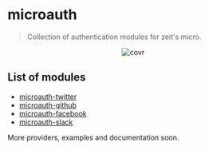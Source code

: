 # microauth
> Collection of authentication modules for zeit's micro.

<p align="center">
  <img src="https://raw.githubusercontent.com/microauth/microauth/master/media/logo.png" alt="covr" />
</p>

## List of modules

 - [microauth-twitter](https://github.com/microauth/microauth-twitter)
 - [microauth-github](https://github.com/microauth/microauth-github)
 - [microauth-facebook](https://github.com/microauth/microauth-facebook)
 - [microauth-slack](https://github.com/microauth/microauth-slack)
 
 More providers, examples and documentation soon.
